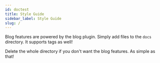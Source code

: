 ```yaml
---
id: doctest
title: Style Guide
sidebar_label: Style Guide
slug: /
---
```


Blog features are powered by the blog plugin. Simply add files to the `docs` directory. It supports tags as well!

Delete the whole directory if you don't want the blog features. As simple as that!

